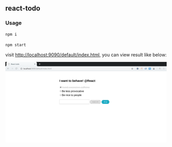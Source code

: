 ## react-todo

### Usage

```bash
npm i

npm start
```

visit [http://localhost:9090/default/index.html](http://localhost:9090/default/index.html), you can view result like below:

![react-todo.png]

[react-todo.png]:./react-todo.png
